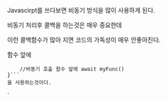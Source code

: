 Javascirpt를 쓰다보면 비동기 방식을 많이 사용하게 된다.

비동기 처리후 콜백을 하는것은 매우 중요한데

이런 콜백함수가 많아 지면 코드의 가독성이 매우 안좋아진다.

함수 앞에

````aysnc function foo() {
	//비동기 호출 함수 앞에 await myFunc()
}```
을 사용하는것이다.
````
`